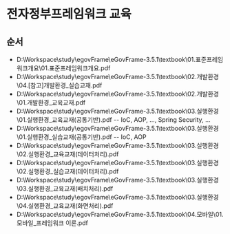 # 전자정부프레임워크 교육

## 순서
- ‪D:\Workspace\study\egovFrame\eGovFrame-3.5.1\textbook\01.표준프레임워크개요\01.표준프레임워크개요.pdf
- ‪D:\Workspace\study\egovFrame\eGovFrame-3.5.1\textbook\02.개발환경\04.[참고]개발환경_실습교재.pdf
- ‪D:\Workspace\study\egovFrame\eGovFrame-3.5.1\textbook\02.개발환경\01.개발환경_교육교재.pdf
- ‪D:\Workspace\study\egovFrame\eGovFrame-3.5.1\textbook\03.실행환경\01.실행환경_교육교재(공통기반).pdf
-- IoC, AOP, ..., Spring Security, ...
- ‪D:\Workspace\study\egovFrame\eGovFrame-3.5.1\textbook\03.실행환경\01.실행환경_실습교재(공통기반).pdf
-- IoC, AOP
- ‪D:\Workspace\study\egovFrame\eGovFrame-3.5.1\textbook\03.실행환경\02.실행환경_교육교재(데이터처리).pdf
- ‪D:\Workspace\study\egovFrame\eGovFrame-3.5.1\textbook\03.실행환경\02.실행환경_실습교재(데이터처리).pdf
- ‪D:\Workspace\study\egovFrame\eGovFrame-3.5.1\textbook\03.실행환경\03.실행환경_교육교재(배치처리).pdf
- ‪D:\Workspace\study\egovFrame\eGovFrame-3.5.1\textbook\03.실행환경\04.실행환경_교육교재(화면처리).pdf
- ‪D:\Workspace\study\egovFrame\eGovFrame-3.5.1\textbook\04.모바일\01.모바일_프레임워크 이론.pdf
